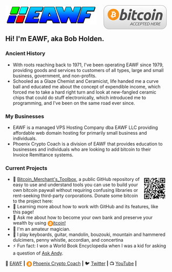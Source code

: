 [![bg][banner]][website] <img src="https://raw.githubusercontent.com/EAWF/EAWF/master/BTCHere.png" valign=middle align=right height=75 />
## Hi! I'm EAWF, aka Bob Holden.
### Ancient History
* With roots reaching back to 1971, I've been operating EAWF since 1979, providing goods and services to customers of all types, large and small business, government, and non-profits.
* Schooled as a Glaze Chemist and Ceramicist, life handed me a curve ball and educated me about the concept of expendible income, which forced me to take a hard right turn and look at new-fangled ceramic chips that could do stuff electronically, which introduced me to programming, and I've been on the same road ever since.
### My Businesses
* EAWF is a managed VPS Hosting Company dba EAWF LLC providing affordable web domain hosting for primarily small business and individuals.
* Phoenix Crypto Coach is a division of EAWF that provides education to businesses and individuals who are looking to add bitcoin to their Invoice Remittance systems.
### Current Projects 
- <img src="https://raw.githubusercontent.com/EAWF/EAWF/master/EAWFTipJar.png" valign=middle align=right height=75 /> :construction: [Bitcoin_Merchant's_Toolbox][Toolbox], a public GitHub repository of easy to use and understand tools you can use to build your own bitcoin paywall without requiring confusing libraries or rent-seeking third-party corporations. Donate some bitcoin to the project here: 
- :seedling: Learning more about how to work with GitHub and its features, like this page!
- :bank: Ask me about how to become your own bank and preserve your wealth by using [<img src="https://raw.githubusercontent.com/EAWF/EAWF/master/btc.svg" valign=middle height=17>itcoin!][PCC]
- :tophat: I'm an amateur magician.
- :musical_note: I play keyboards, guitar, mandolin, bouzouki, mountain and hammered dulcimers, penny whistle, accordian, and concertina
- :zap: Fun fact: I won a World Book Encyclopedia when I was a kid for asking a question of [Ask Andy][AskAndy].

🏡 [EAWF][website] **|** 
<img src="https://raw.githubusercontent.com/EAWF/EAWF/master/btc.svg" valign=middle height=17> [Phoenix Crypto Coach][PCC] **|** 
🐦 [Twitter][twitter] **|** 
📺 [YouTube][youtube] **|** 

[banner]: https://raw.githubusercontent.com/EAWF/EAWF/master/EAWF.png
[btchere]: https://raw.githubusercontent.com/EAWF/EAWF/master/BTChere.png
[donate]: https://raw.githubusercontent.com/EAWF/EAWF/master/EAWFTipJar.png
[website]: http://eawf.com
[PCC]: https://phoenixcryptocoach.com
[Toolbox]: https://github.com/EAWF/Bitcoin-Merchants-Toolbox
[twitter]: https://twitter.com/EAWFbob
[youtube]: https://www.youtube.com/channel/UCeKJvcNn_uIJD8fPZzLH5KQ
[AskAndy]: http://www.youaskandy.com/questions-answers/article-series-1960/15510-how-many-red-blood-corpuscles-do-we-have
